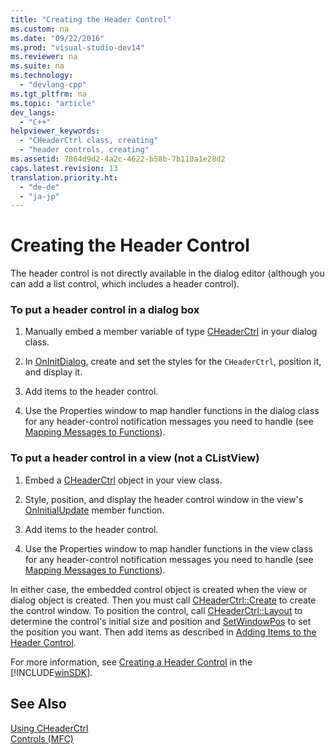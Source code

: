 ```yaml
---
title: "Creating the Header Control"
ms.custom: na
ms.date: "09/22/2016"
ms.prod: "visual-studio-dev14"
ms.reviewer: na
ms.suite: na
ms.technology: 
  - "devlang-cpp"
ms.tgt_pltfrm: na
ms.topic: "article"
dev_langs: 
  - "C++"
helpviewer_keywords: 
  - "CHeaderCtrl class, creating"
  - "header controls, creating"
ms.assetid: 7864d9d2-4a2c-4622-b58b-7b110a1e28d2
caps.latest.revision: 13
translation.priority.ht: 
  - "de-de"
  - "ja-jp"
---
```

# Creating the Header Control
The header control is not directly available in the dialog editor (although you can add a list control, which includes a header control).  
  
### To put a header control in a dialog box  
  
1.  Manually embed a member variable of type [CHeaderCtrl](../VS_csharp/cheaderctrl-class.md) in your dialog class.  
  
2.  In [OnInitDialog](../Topic/CDialog::OnInitDialog.md), create and set the styles for the `CHeaderCtrl`, position it, and display it.  
  
3.  Add items to the header control.  
  
4.  Use the Properties window to map handler functions in the dialog class for any header-control notification messages you need to handle (see [Mapping Messages to Functions](../VS_csharp/mapping-messages-to-functions.md)).  
  
### To put a header control in a view (not a CListView)  
  
1.  Embed a [CHeaderCtrl](../VS_csharp/cheaderctrl-class.md) object in your view class.  
  
2.  Style, position, and display the header control window in the view's [OnInitialUpdate](../Topic/CView::OnInitialUpdate.md) member function.  
  
3.  Add items to the header control.  
  
4.  Use the Properties window to map handler functions in the view class for any header-control notification messages you need to handle (see [Mapping Messages to Functions](../VS_csharp/mapping-messages-to-functions.md)).  
  
 In either case, the embedded control object is created when the view or dialog object is created. Then you must call [CHeaderCtrl::Create](../Topic/CHeaderCtrl::Create.md) to create the control window. To position the control, call [CHeaderCtrl::Layout](../Topic/CHeaderCtrl::Layout.md) to determine the control's initial size and position and [SetWindowPos](../Topic/CWnd::SetWindowPos.md) to set the position you want. Then add items as described in [Adding Items to the Header Control](../VS_csharp/adding-items-to-the-header-control.md).  
  
 For more information, see [Creating a Header Control](http://msdn.microsoft.com/library/windows/desktop/bb775238) in the [!INCLUDE[winSDK](../VS_csharp/includes/winsdk_md.md)].  
  
## See Also  
 [Using CHeaderCtrl](../VS_csharp/using-cheaderctrl.md)   
 [Controls (MFC)](../VS_csharp/controls--mfc-.md)